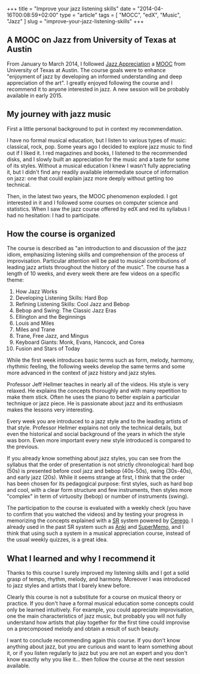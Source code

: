 +++
title      = "Improve your jazz listening skills"
date       = "2014-04-16T00:08:59+02:00"
type       = "article"
tags       = [ "MOCC", "edX", "Music", "Jazz" ]
slug       = "improve-your-jazz-listening-skills"
+++

## A MOOC on Jazz from University of Texas at Austin

From January to March 2014, I followed [Jazz Appreciation](https://www.edx.org/course/utaustinx/utaustinx-ut-8-01x-jazz-appreciation-1149)
a [MOOC](http://en.wikipedia.org/wiki/Massive_open_online_course) from University
of Texas at Austin. The course goals were to enhance "enjoyment of jazz by
developing an informed understanding and deep appreciation of the art".
I greatly enjoyed following the course and I recommend it to anyone interested
in jazz. A new session will be probably available in early 2015.

<!--more-->
## My journey with jazz music

First a little personal background to put in context my recommendation.

I have no formal musical education, but I listen to various types of music: classical,
rock, pop. Some years ago I decided to explore jazz music to find out if I liked it.
I red magazines and books, I listened to the recommended disks, and I slowly built
an appreciation for the music and a taste for some of its styles.
Without a musical education I knew I wasn't fully appreciating it, but I didn't find any
readily available intermediate source of information on jazz: one that could explain
jazz more deeply without getting too technical.

Then, in the latest two years, the MOOC phenomenon exploded. I got interested in it
and I followed some courses on computer science and statistics. When I saw the jazz
course offered by edX and red its syllabus I had no hesitation: I had to participate.

## How the course is organized

The course is described as "an introduction to and discussion of the jazz idiom,
emphasizing listening skills and comprehension of the process of improvisation.
Particular attention will be paid to musical contributions of leading jazz artists
throughout the history of the music".
The course has a length of 10 weeks, and every week there are few videos on a
specific theme:

1. How Jazz Works
2. Developing Listening Skills: Hard Bop
3. Refining Listening Skills: Cool Jazz and Bebop
4. Bebop and Swing: The Classic Jazz Eras
5. Ellington and the Beginnings
6. Louis and Miles
7. Miles and Trane
8. Trane, Free Jazz, and Mingus
9. Keyboard Giants: Monk, Evans, Hancock, and Corea
10. Fusion and Stars of Today

While the first week introduces basic terms such as form, melody, harmony, rhythmic
feeling, the following weeks develop the same terms and some more advanced in the
context of jazz history and jazz styles.

Professor Jeff Hellmer teaches in nearly all of the videos. His style is very relaxed.
He explains the concepts thoroughly and with many repetition to make them stick.
Often he uses the piano to better explain a particular technique or jazz piece.
He is passionate about jazz and its enthusiasm makes the lessons very interesting.

Every week you are introduced to a jazz style and to the leading artists of that style.
Professor Hellmer explains not only the technical details, but even the historical
and social background of the years in which the style was born.
Even more important every new style introduced is compared to the previous.

If you already know something about jazz styles, you can see from the syllabus
that the order of presentation is not strictly chronological:
hard bop (50s) is presented before cool jazz and bebop (40s-50s), swing (30s-40s),
and early jazz (20s). While it seems strange at first, I think that the order
has been chosen for its pedagogical purpose: first styles, such as hard bop and cool,
with a clear form structure and few instruments, then styles more "complex" in
term of virtuosity (bebop) or number of instruments (swing).

The participation to the course is evaluated with a weekly check (you have to
confirm that you watched the videos) and by testing your progress in memorizing
the concepts explained with a [SR](http://en.wikipedia.org/wiki/Spaced_repetition)
system powered by [Cerego](http://cerego.com). I already used in the past SR system
such as [Anki](http://ankisrs.net/) and [SuperMemo](http://www.supermemo.com/),
and I think that using such a system in a musical appreciation course, instead
of the usual weekly quizzes, is a great idea.

## What I learned and why I recommend it

Thanks to this course I surely improved my listening skills and I got a solid grasp
of tempo, rhythm, melody, and harmony. Moreover I was introduced to jazz styles
and artists that I barely knew before.

Clearly this course is not a substitute for a course on musical theory or practice.
If you don't have a formal musical education some concepts could only be learned
intuitively. For example, you could appreciate improvisation, one the main
characteristics of jazz music, but probably you will not fully understand
how artists that play together for the first time could improvise on a precomposed
melody and obtain a result of such beauty.

I want to conclude recommending again this course. If you don't know anything about
jazz, but you are curious and want to learn something about it, or if you listen
regularly to jazz but you are not an expert and you don't know exactly why you like
it... then follow the course at the next session available.
